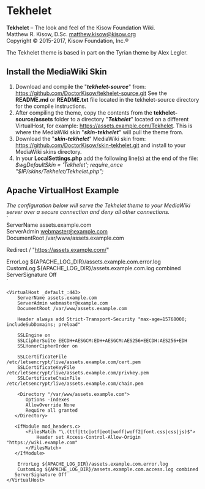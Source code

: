 # Tekhelet

**Tekhelet** – The look and feel of the Kisow Foundation Wiki.  
Matthew R. Kisow, D.Sc. <matthew.kisow@kisow.org>  
Copyright &copy; 2015-2017, Kisow Foundation, Inc.&reg;

The Tekhelet theme is based in part on the Tyrian theme by Alex Legler.

## Install the MediaWiki Skin
1. Download and compile the "_**tekhelet-source**_" from: https://github.com/DoctorKisow/tekhelet-source.git
   See the **README.md** or **README.txt** file located in the tekhelet-source directory for the compile instructions.
2. After compiling the theme, copy the contents from the **tekhelet-source/assets** folder to a directory
   "_**Tekhelet**_" located on a different VirtualHost, for example: https://assets.example.com/Tekhelet.  This
   is where the MediaWiki skin "_**skin-tekhelet**_" will pull the theme from.
3. Download the "_**skin-tekhelet**_" MediaWiki skin from: https://github.com/DoctorKisow/skin-tekhelet.git
   and install to your MediaWiki skins directory.
4. In your **LocalSettings.php** add the following line(s) at the end of the file:  
   _$wgDefaultSkin = 'Tekhelet';  
   require_once "$IP/skins/Tekhelet/Tekhelet.php";_  

## Apache VirtualHost Example
_The configuration below will serve the Tekhelet theme to your MediaWiki server over a secure connection and deny all other connections._  
`<VirtualHost _default_:80>  
  ServerName assets.example.com  
  ServerAdmin webmaster@example.com  
  DocumentRoot /var/www/assets.example.com  

  Redirect / "https://assets.example.com/"  

  ErrorLog ${APACHE_LOG_DIR}/assets.example.com.error.log  
  CustomLog ${APACHE_LOG_DIR}/assets.example.com.log combined  
  ServerSignature Off  
</VirtualHost>`  

`<VirtualHost _default_:443>`  
`    ServerName assets.example.com`  
`    ServerAdmin webmaster@example.com`  
`    DocumentRoot /var/www/assets.example.com`  

`    Header always add Strict-Transport-Security "max-age=15768000; includeSubDomains; preload"`  

`    SSLEngine on`  
`    SSLCipherSuite EECDH+AESGCM:EDH+AESGCM:AES256+EECDH:AES256+EDH`  
`    SSLHonorCipherOrder on`  

`    SSLCertificateFile /etc/letsencrypt/live/assets.example.com/cert.pem`  
`    SSLCertificateKeyFile /etc/letsencrypt/live/assets.example.com/privkey.pem`  
`    SSLCertificateChainFile /etc/letsencrypt/live/assets.example.com/chain.pem`  

`    <Directory "/var/www/assets.example.com">`  
`		Options -Indexes`  
`		AllowOverride None`  
`		Require all granted`  
`	</Directory>`  

`	<IfModule mod_headers.c>`  
`		<FilesMatch "\.(ttf|ttc|otf|eot|woff|woff2|font.css|css|js)$">`  
`			Header set Access-Control-Allow-Origin "https://wiki.example.com"`  
`		</FilesMatch>`  
`	</IfModule>`  

`    ErrorLog ${APACHE_LOG_DIR}/assets.example.com.error.log`  
`    CustomLog ${APACHE_LOG_DIR}/assets.example.com.access.log combined`  
`	ServerSignature Off`  
`</VirtualHost>`
